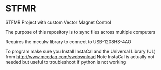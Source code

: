 # STFMR
STFMR Project with custom Vector Magnet Control

The purpose of this repository is to sync files across multiple computers

Requires the mcculw library to connect to USB-1208HS-4AO

To program make sure you Install InstaCal and the Universal Library (UL) from http://www.mccdaq.com/swdownload
Note InstaCal is actually not needed but useful to troubleshoot if python is not working
